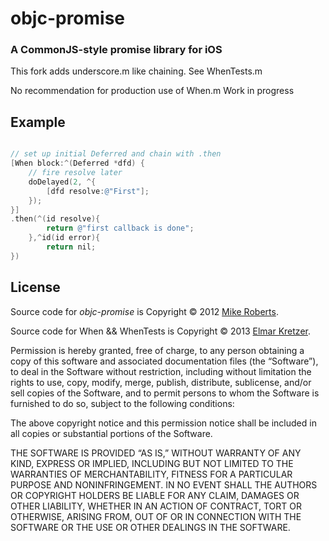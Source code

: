 # objc-promise
### A CommonJS-style promise library for iOS

This fork adds underscore.m like chaining.
See WhenTests.m

No recommendation for production use of When.m
Work in progress

## Example

```objectivec

// set up initial Deferred and chain with .then
[When block:^(Deferred *dfd) {
	// fire resolve later
	doDelayed(2, ^{
        [dfd resolve:@"First"];
    });
}]
.then(^(id resolve){
        return @"first callback is done";
    },^id(id error){
        return nil;
})
```

## License

Source code for _objc-promise_ is Copyright © 2012 [Mike Roberts](mailto:mike@kik.com).

Source code for When && WhenTests is Copyright © 2013 [Elmar Kretzer](mailto:catchmoments@4ward.org).

Permission is hereby granted, free of charge, to any person obtaining a copy of this software and associated documentation files (the “Software”), to deal in the Software without restriction, including without limitation the rights to use, copy, modify, merge, publish, distribute, sublicense, and/or sell copies of the Software, and to permit persons to whom the Software is furnished to do so, subject to the following conditions:

The above copyright notice and this permission notice shall be included in all copies or substantial portions of the Software.

THE SOFTWARE IS PROVIDED “AS IS,” WITHOUT WARRANTY OF ANY KIND, EXPRESS OR IMPLIED, INCLUDING BUT NOT LIMITED TO THE WARRANTIES OF MERCHANTABILITY, FITNESS FOR A PARTICULAR PURPOSE AND NONINFRINGEMENT. IN NO EVENT SHALL THE AUTHORS OR COPYRIGHT HOLDERS BE LIABLE FOR ANY CLAIM, DAMAGES OR OTHER LIABILITY, WHETHER IN AN ACTION OF CONTRACT, TORT OR OTHERWISE, ARISING FROM, OUT OF OR IN CONNECTION WITH THE SOFTWARE OR THE USE OR OTHER DEALINGS IN THE SOFTWARE.
